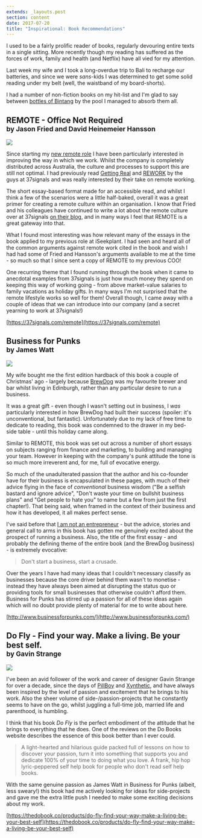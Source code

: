 ```yaml
---
extends: _layouts.post
section: content
date: 2017-07-20
title: "Inspirational: Book Recommendations"
---
```


I used to be a fairly prolific reader of books, regularly devouring entire texts in a single sitting.  More recently though my reading has suffered as the forces of work, family and health (and Netflix) have all vied for my attention.

Last week my wife and I took a long-overdue trip to Bali to recharge our batteries, and since we were _sans_-kids I was determined to get some solid reading under my belt (well, the waistband of my board-shorts).

I had a number of non-fiction books on my hit-list and I'm glad to say between [bottles of Bintang](https://en.wikipedia.org/wiki/Bintang_Beer) by the pool I managed to absorb them all.

## REMOTE - Office Not Required<br><small>by Jason Fried and David Heinemeier Hansson</small>

![](/assets/img/books/remote.png)

Since starting my [new remote role](https://philstephens.com/archive/working-remotely) I have been particularly interested in improving the way in which we work.  Whilst the company is completely distributed across Australia, the culture and processes to support this are still not optimal.  I had previously read [Getting Real](https://gettingreal.37signals.com/) and [REWORK](https://37signals.com/rework) by the guys at 37signals and was really interested by their take on remote working.

The short essay-based format made for an accessible read, and whilst I think a few of the scenarios were a little half-baked, overall it was a great primer for creating a remote culture within an organisation.  I know that Fried and his colleagues have continued to write a lot about the remote culture over at 37signals [on their blog](https://m.signalvnoise.com/), and in many ways I feel that REMOTE is a great gateway into that.

What I found most interesting was how relevant many of the essays in the book applied to my previous role at iSeekplant.  I had seen and heard all of the common arguments against remote work cited in the book and wish I had had some of Fried and Hansson's arguments available to me at the time - so much so that I since sent a copy of REMOTE to my previous COO!

One recurring theme that I found running through the book when it came to anecdotal examples from 37signals is just how much money they spend on keeping this way of working going - from above market-value salaries to family vacations as holiday gifts.  In many ways I'm not surprised that the remote lifestyle works so well for them! Overall though, I came away with a couple of ideas that we can introduce into our company (and a secret yearning to work at 37signals!)

[https://37signals.com/remote](https://37signals.com/remote)


## Business for Punks<br><small>by James Watt</small>

![](/assets/img/books/business-for-punks.png)

My wife bought me the first edition hardback of this book a couple of Christmas' ago - largely because [BrewDog](https://www.brewdog.com/) was my favourite brewer and bar whilst living in Edinburgh, rather than any particular desire to run a business.

It was a great gift - even though I wasn't setting out in business, I _was_ particularly interested in how BrewDog had built their success (spoiler: it's unconventional, but fantastic). Unfortunately due to my lack of free time to dedicate to reading, this book was condemned to the drawer in my bed-side table - until this holiday came along.

Similar to REMOTE, this book was set out across a number of short essays on subjects ranging from finance and marketing, to building and managing your team.  However in keeping with the company's punk attitude the tone is so much more irreverent and, for me, full of evocative energy.

So much of the unadulterated passion that the author and his co-founder have for their business is encapsulated in these pages, with much of their advice flying in the face of _conventional_ business wisdom ("Be a selfish bastard and ignore advice", "Don't waste your time on bullshit business plans" and "Get people to hate you" to name but a few from just the first chapter!).  That being said, when framed in the context of their business and how it has developed, it all makes perfect sense.

I've said before that [I am not an entrepreneur](https://philstephens.com/archive/confessions-of-a-serial-creator) - but the advice, stories and general call to arms in this book has gotten me genuinely excited about the prospect of running a business.  Also, the title of the first essay - and probably the defining theme of the entire book (and the BrewDog business) - is extremely evocative:

> Don't start a business, start a crusade.

Over the years I have had many ideas that I couldn't necessary classify as businesses because the core driver behind them wasn't to monetise - instead they have always been aimed at disrupting the status quo or providing tools for small businesses that otherwise couldn't afford them.  Business for Punks has stirred up a passion for all of these ideas again which will no doubt provide plenty of material for me to write about here.

[http://www.businessforpunks.com/](http://www.businessforpunks.com/)


## Do Fly - Find your way. Make a living. Be your best self.<br><small>by Gavin Strange</small>

![](/assets/img/books/do-fly.jpg)

I've been an avid follower of the work and career of designer Gavin Strange for over a decade, since the days of [PillBoy](https://www.flickr.com/photos/jamfactory/sets/1494047/) and [Xynthetic](https://www.flickr.com/photos/jamfactory/sets/72057594077860777), and have always been inspired by the level of passion and excitement that he brings to his work.  Also the sheer volume of side-/passion-projects that he constantly seems to have on the go, whilst juggling a full-time job, married life and parenthood, is humbling.

I think that his book _Do Fly_ is the perfect embodiment of the attitude that he brings to everything that he does. One of the reviews on the Do Books website describes the essence of this book better than I ever could.

> A light-hearted and hilarious guide packed full of lessons on how to discover your passion, turn it into something that supports you and dedicate 100% of your time to doing what you love. A frank, hip hop lyric-peppered self help book for people who don't read self help books.

With the same genuine passion as James Watt in Business for Punks (albeit, less sweary!) this book had me actively looking for ideas for side-projects and gave me the extra little push I needed to make some exciting decisions about my work.

[https://thedobook.co/products/do-fly-find-your-way-make-a-living-be-your-best-self](https://thedobook.co/products/do-fly-find-your-way-make-a-living-be-your-best-self)
